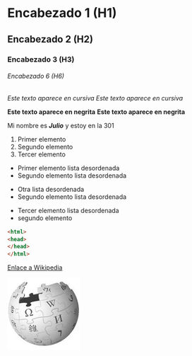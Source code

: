 # Encabezado 1 (H1)
## Encabezado 2 (H2)
### Encabezado 3 (H3)
###### Encabezado 6 (H6)

*Este texto aparece en cursiva*
_Este texto aparece en cursiva_

**Este texto aparece en negrita**
__Este texto aparece en negrita__

Mi nombre es *__Julio__* y estoy en la 301

1. Primer elemento
2. Segundo elemento
3. Tercer elemento

* Primer elemento lista desordenada
* Segundo elemento lista desordenada

- Otra lista desordenada
- Segundo elemento lista desordenada

+ Tercer elemento lista desordenada
+ segundo elemento

``` html
<html>
<head>
</head>
</html>
```

[Enlace a Wikipedia](https://es.wikipedia.org/ "Haz clic para ir a Wikipedia")

![Logo Wiki](https://github.com/Julio-Cesar-Carrillo/RepasoGithub/blob/main/logo.jpg "Titulo opcional")
